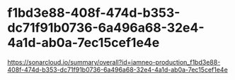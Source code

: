 # f1bd3e88-408f-474d-b353-dc71f91b0736-6a496a68-32e4-4a1d-ab0a-7ec15cef1e4e
https://sonarcloud.io/summary/overall?id=iamneo-production_f1bd3e88-408f-474d-b353-dc71f91b0736-6a496a68-32e4-4a1d-ab0a-7ec15cef1e4e
